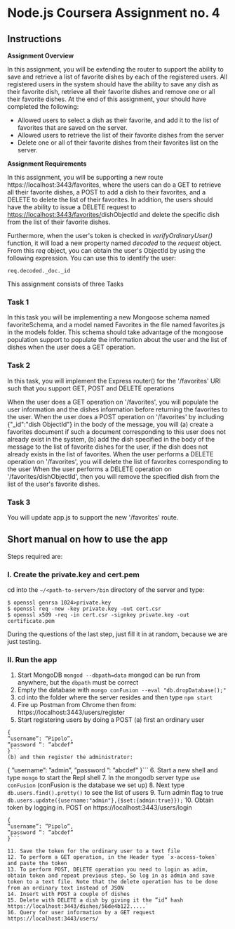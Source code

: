 # Node.js Coursera Assignment no. 4

## Instructions

**Assignment Overview**

In this assignment, you will be extending the router to support the ability to save and retrieve a list of favorite dishes by each of the registered users. All registered users in the system should have the ability to save any dish as their favorite dish, retrieve all their favorite dishes and remove one or all their favorite dishes. At the end of this assignment, your should have completed the following:

*   Allowed users to select a dish as their favorite, and add it to the list of favorites that are saved on the server.
*   Allowed users to retrieve the list of their favorite dishes from the server
*   Delete one or all of their favorite dishes from their favorites list on the server.

**Assignment Requirements**

In this assignment, you will be supporting a new route https://localhost:3443/favorites, where the users can do a GET to retrieve all their favorite dishes, a POST to add a dish to their favorites, and a DELETE to delete the list of their favorites. In addition, the users should have the ability to issue a DELETE request to [https://localhost:3443/favorites/](https://localhost:3443/favorites/<dish_id>)dishObjectId and delete the specific dish from the list of their favorite dishes.

Furthermore, when the user's token is checked in _verifyOrdinaryUser()_ function, it will load a new property named _decoded_ to the _request_ object. From this _req_ object, you can obtain the user's ObjectId by using the following expression. You can use this to identify the user:

    req.decoded._doc._id

This assignment consists of three Tasks

### Task 1
In this task you will be implementing a new Mongoose schema named favoriteSchema, and a model named Favorites in the file named favorites.js in the models folder. This schema should take advantage of the mongoose population support to populate the information about the user and the list of dishes when the user does a GET operation.

### Task 2
In this task, you will implement the Express router() for the '/favorites' URI such that you support GET, POST and DELETE operations

When the user does a GET operation on '/favorites', you will populate the user information and the dishes information before returning the favorites to the user.
When the user does a POST operation on '/favorites' by including {"_id":"dish ObjectId"} in the body of the message, you will (a) create a favorites document if such a document corresponding to this user does not already exist in the system, (b) add the dish specified in the body of the message to the list of favorite dishes for the user, if the dish does not already exists in the list of favorites.
When the user performs a DELETE operation on '/favorites', you will delete the list of favorites corresponding to the user
When the user performs a DELETE operation on '/favorites/dishObjectId', then you will remove the specified dish from the list of the user's favorite dishes.

### Task 3
You will update app.js to support the new '/favorites' route.


## Short manual on how to use the app
Steps required are:
### I. Create the private.key and cert.pem
cd into the `~/<path-to-server>/bin` directory of the server and type:
```
$ openssl genrsa 1024>private.key
$ openssl req -new -key private.key -out cert.csr
$ openssl x509 -req -in cert.csr -signkey private.key -out certificate.pem
```
During the questions of the last step, just fill it in at random, because we are just testing.


### II. Run the app
1. Start MongoDB `mongod --dbpath=data` mongod can be run from anywhere, but the `dbpath` must be correct
2. Empty the database with `mongo conFusion --eval "db.dropDatabase();"`
3. cd into the folder where the server resides and then type `npm start`
4. Fire up Postman from Chrome then from: https://localhost:3443/users/register
5. Start registering users by doing a POST
(a) first an ordinary user
```
{
”username”: ”Pipolo”,
”password ”: ”abcdef”
}```
(b) and then register the administrator:
```
{
”username”: ”admin”,
”password ”: ”abcdef”
}```
6. Start a new shell and type `mongo` to start the Repl shell
7. In the mongodb server type `use conFusion` (conFusion is the database
we set up)
8. Next type `db.users.find().pretty()` to see the list of users
9. Turn admin flag to true `db.users.update({username:"admin"},{$set:{admin:true}});`
10. Obtain token by logging in. POST on https://localhost:3443/users/login
```
{
”username”: ”Pipolo”,
”password ”: ”abcdef”
}```

11. Save the token for the ordinary user to a text file
12. To perform a GET operation, in the Header type `x-access-token` and paste the token
13. To perform POST, DELETE operation you need to login as adim, obtain token and repeat previous step. So log in as admin and save token to a text file. Note that the delete operation has to be done from an ordinary text instead of JSON
14. Insert with POST a couple of dishes
15. Delete with DELETE a dish by giving it the ”id” hash https://localhost:3443/dishes/56de4b122.....`
16. Query for user information by a GET request https://localhost:3443/users/

